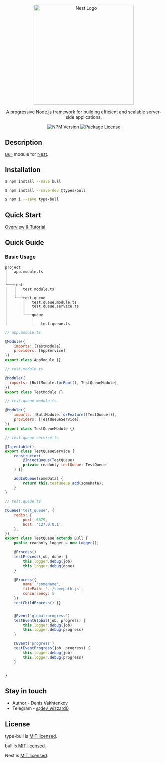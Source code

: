 <p align="center">
  <a href="http://nestjs.com/" target="blank"><img src="https://nestjs.com/img/logo_text.svg" width="320" alt="Nest Logo" /></a>
</p>

[travis-image]: https://api.travis-ci.org/nestjs/nest.svg?branch=master
[travis-url]: https://travis-ci.org/nestjs/nest
[linux-image]: https://img.shields.io/travis/nestjs/nest/master.svg?label=linux
[linux-url]: https://travis-ci.org/nestjs/nest

  <p align="center">A progressive <a href="http://nodejs.org" target="blank">Node.js</a> framework for building efficient and scalable server-side applications.</p>
    <p align="center">
<a href="https://www.npmjs.com/~nestjscore"><img src="https://img.shields.io/npm/v/@nestjs/core.svg" alt="NPM Version" /></a>
<a href="https://www.npmjs.com/~nestjscore"><img src="https://img.shields.io/npm/l/@nestjs/core.svg" alt="Package License" /></a>

## Description

[Bull](https://github.com/OptimalBits/bull) module for [Nest](https://github.com/nestjs/nest).

## Installation

```bash
$ npm install --save bull 
```

```bash
$ npm install --save-dev @types/bull
```

```bash
$ npm i --save type-bull
```

## Quick Start

[Overview & Tutorial](https://blog.taskforce.sh/)

## Quick Guide
### Basic Usage

```
project
│   app.module.ts 
│   
│  
└───test
│   │   test.module.ts
│   │
│   └───test-queue
│       │   test.queue.module.ts
│       │   test.queue.service.ts
│       │   
│       └───queue
│           │
│           │   test.queue.ts
```


```js
// app.module.ts

@Module({
    imports: [TestModule],
    providers: [AppService]
})
export class AppModule {}
```
```js
// test.module.ts

@Module({
  imports: [BullModule.forRoot(), TestQueueModule],
})
export class TestModule {}
```
```js
// test.queue.module.ts

@Module({
    imports: [BullModule.forFeature([TestQueue])],
    providers: [TestQueueService]
})
export class TestQueueModule {}
```
```js
// test.queue.service.ts

@Injectable()
export class TestQueueService {
    constructor(
        @InjectQueue(TestQueue)
        private readonly testQueue: TestQueue
    ) {}

    addInQueue(someData) {
        return this.testQueue.add(someData);
    }
}
```
```js
// test.queue.ts

@Queue('test_queue', {
    redis: {
        port: 6379,
        host: '127.0.0.1',
    },
})
export class TestQueue extends Bull {
    public readonly logger = new Logger();

    @Process()
    testProcess(job, done) {
        this.logger.debug(job)
        this.logger.debug(done)
    }

    @Process({
        name: 'someName',
        filePath: '../somepath.js',
        concurrency: 5
    })
    testChildProcess() {}


    @Event('global:progress')
    testEventGlobal(job, progress) {
        this.logger.debug(job)
        this.logger.debug(progress)
    }

    @Event('progress')
    testEventProgress(job, progress) {
        this.logger.debug(job)
        this.logger.debug(progress)
    }


}
```

## Stay in touch

* Author - Denis Vakhtenkov
* Telegram - [@dev_wizzard0](https://t.me/dev_wizzard0)

## License

type-bull is [MIT licensed](LICENSE).

bull is [MIT licensed](https://github.com/OptimalBits/bull/blob/develop/LICENSE.md).

Nest is [MIT licensed](https://github.com/nestjs/nest/blob/master/LICENSE).
